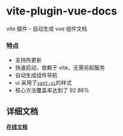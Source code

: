 # vite-plugin-vue-docs 

vite 插件 - 自动生成 vue 组件文档

### 特点 

* 支持热更新
* 快速启动，依赖于 vite，无需另起服务
* 自动生成组件导航
* ui 采用了<a href='https://youzan.github.io/vant-weapp/#/home'>`vant-ui`</a>的样式
* 核心方法覆盖率达到了 92.86%

## 详细文档

**[在线文档](https://meetqy.github.io/vite-plugin-vue-docs/#/docs)**
